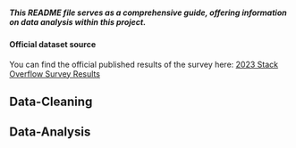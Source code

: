 ##### This README file serves as a comprehensive guide, offering information on data analysis within this project.
  
#### Official dataset source
You can find the official published results of the survey here: [2023 Stack Overflow Survey Results](https://survey.stackoverflow.co/)

## Data-Cleaning













## Data-Analysis
